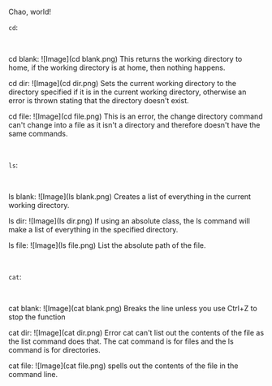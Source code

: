 Chao, world!

`cd`:

<br>

cd blank: ![Image](cd blank.png)
This returns the working directory to home, if the working directory is at home, then nothing happens.


cd dir: ![Image](cd dir.png)
Sets the current working directory to the directory specified if it is in the current working directory, otherwise an error is thrown stating that the directory doesn't exist.



cd file: ![Image](cd file.png)
This is an error, the change directory command can't change into a file as it isn't a directory and therefore doesn't have the same commands.

<br>

`ls`:

<br>

ls blank: ![Image](ls blank.png)
Creates a list of everything in the current working directory.
    
ls dir: ![Image](ls dir.png)
If using an absolute class, the ls command will make a list of everything in the specified directory.
    
ls file: ![Image](ls file.png)
List the absolute path of the file.

<br>

`cat`:

<br>

cat blank: ![Image](cat blank.png)
Breaks the line unless you use Ctrl+Z to stop the function
    
cat dir: ![Image](cat dir.png)
Error cat can't list out the contents of the file as the list command does that. The cat command is for files and the ls command is for directories. 

cat file: ![Image](cat file.png)
spells out the contents of the file in the command line.
